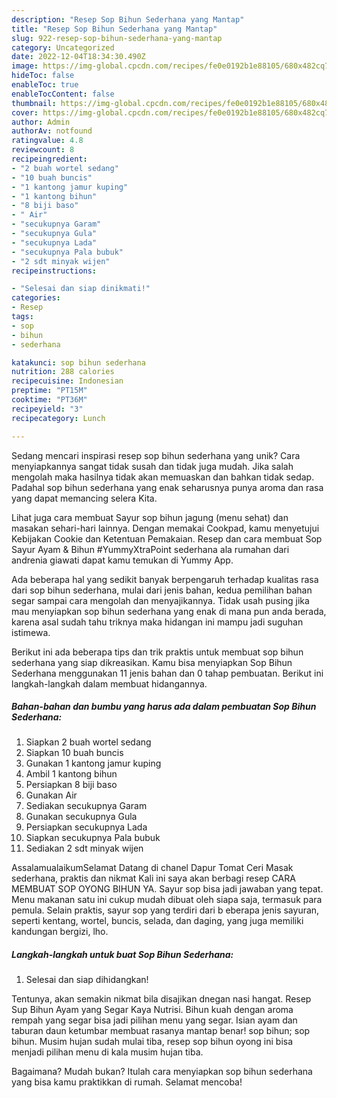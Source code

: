 ```yaml
---
description: "Resep Sop Bihun Sederhana yang Mantap"
title: "Resep Sop Bihun Sederhana yang Mantap"
slug: 922-resep-sop-bihun-sederhana-yang-mantap
category: Uncategorized
date: 2022-12-04T18:34:30.490Z
image: https://img-global.cpcdn.com/recipes/fe0e0192b1e88105/680x482cq70/sop-bihun-sederhana-foto-resep-utama.jpg
hideToc: false
enableToc: true
enableTocContent: false
thumbnail: https://img-global.cpcdn.com/recipes/fe0e0192b1e88105/680x482cq70/sop-bihun-sederhana-foto-resep-utama.jpg
cover: https://img-global.cpcdn.com/recipes/fe0e0192b1e88105/680x482cq70/sop-bihun-sederhana-foto-resep-utama.jpg
author: Admin
authorAv: notfound
ratingvalue: 4.8
reviewcount: 8
recipeingredient:
- "2 buah wortel sedang"
- "10 buah buncis"
- "1 kantong jamur kuping"
- "1 kantong bihun"
- "8 biji baso"
- " Air"
- "secukupnya Garam"
- "secukupnya Gula"
- "secukupnya Lada"
- "secukupnya Pala bubuk"
- "2 sdt minyak wijen"
recipeinstructions:

- "Selesai dan siap dinikmati!"
categories:
- Resep
tags:
- sop
- bihun
- sederhana

katakunci: sop bihun sederhana 
nutrition: 288 calories
recipecuisine: Indonesian
preptime: "PT15M"
cooktime: "PT36M"
recipeyield: "3"
recipecategory: Lunch

---
```





Sedang mencari inspirasi resep sop bihun sederhana yang unik? Cara menyiapkannya sangat tidak susah dan tidak juga mudah. Jika salah mengolah maka hasilnya tidak akan memuaskan dan bahkan tidak sedap. Padahal sop bihun sederhana yang enak seharusnya punya aroma dan rasa yang dapat memancing selera Kita.





Lihat juga cara membuat Sayur sop bihun jagung (menu sehat) dan masakan sehari-hari lainnya. Dengan memakai Cookpad, kamu menyetujui Kebijakan Cookie dan Ketentuan Pemakaian. Resep dan cara membuat Sop Sayur Ayam &amp; Bihun #YummyXtraPoint sederhana ala rumahan dari andrenia giawati dapat kamu temukan di Yummy App.

Ada beberapa hal yang sedikit banyak berpengaruh terhadap kualitas rasa dari sop bihun sederhana, mulai dari jenis bahan, kedua pemilihan bahan segar sampai cara mengolah dan menyajikannya. Tidak usah pusing jika mau menyiapkan sop bihun sederhana yang enak di mana pun anda berada, karena asal sudah tahu triknya maka hidangan ini mampu jadi suguhan istimewa.






Berikut ini ada beberapa tips dan trik praktis untuk membuat sop bihun sederhana yang siap dikreasikan. Kamu bisa menyiapkan Sop Bihun Sederhana menggunakan 11 jenis bahan dan 0 tahap pembuatan. Berikut ini langkah-langkah dalam membuat hidangannya.

<!--inarticleads1-->

##### Bahan-bahan dan bumbu yang harus ada dalam pembuatan Sop Bihun Sederhana:

1. Siapkan 2 buah wortel sedang
1. Siapkan 10 buah buncis
1. Gunakan 1 kantong jamur kuping
1. Ambil 1 kantong bihun
1. Persiapkan 8 biji baso
1. Gunakan  Air
1. Sediakan secukupnya Garam
1. Gunakan secukupnya Gula
1. Persiapkan secukupnya Lada
1. Siapkan secukupnya Pala bubuk
1. Sediakan 2 sdt minyak wijen


AssalamualaikumSelamat Datang di chanel Dapur Tomat Ceri Masak sederhana, praktis dan nikmat Kali ini saya akan berbagi resep CARA MEMBUAT SOP OYONG BIHUN YA. Sayur sop bisa jadi jawaban yang tepat. Menu makanan satu ini cukup mudah dibuat oleh siapa saja, termasuk para pemula. Selain praktis, sayur sop yang terdiri dari b eberapa jenis sayuran, seperti kentang, wortel, buncis, selada, dan daging, yang juga memiliki kandungan bergizi, lho. 

<!--inarticleads2-->

##### Langkah-langkah untuk buat Sop Bihun Sederhana:


1. Selesai dan siap dihidangkan!

Tentunya, akan semakin nikmat bila disajikan dnegan nasi hangat. Resep Sup Bihun Ayam yang Segar Kaya Nutrisi. Bihun kuah dengan aroma rempah yang segar bisa jadi pilihan menu yang segar. Isian ayam dan taburan daun ketumbar membuat rasanya mantap benar! sop bihun; sop bihun. Musim hujan sudah mulai tiba, resep sop bihun oyong ini bisa menjadi pilihan menu di kala musim hujan tiba. 

Bagaimana? Mudah bukan? Itulah cara menyiapkan sop bihun sederhana yang bisa kamu praktikkan di rumah. Selamat mencoba!

